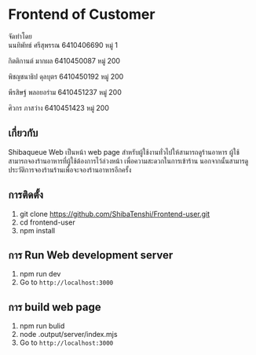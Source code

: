 # Frontend of Customer
จัดทำโดย  
นนทิพัทธ์ ศรีสุพรรณ 6410406690 หมู่ 1  

กิตติกานต์ มากผล 6410450087 หมู่ 200

พิชญชนาธิป ดุลบุตร 6410450192 หมู่ 200  

พีรสิษฐ์ พลอยอร่าม 6410451237 หมู่ 200  

ศิวกร ภาสว่าง 6410451423 หมู่ 200
## เกี่ยวกับ
Shibaqueue Web เป็นหน้า web page สำหรับผู้ใช้งานทั่วไปให้สามารถดูร้านอาหาร ผู้ใช้สามารถจองร้านอาหารที่ผู้ใช้ต้องการไว้ล่วงหน้า เพื่อความสะดวกในการเข้าร้าน นอกจากนั้นสามารดูประวัติการจองร้านร้านเพื่อจะจองร้านอาหารอีกครั้ง
## การติดตั้ง
1. git clone https://github.com/ShibaTenshi/Frontend-user.git
2. cd frontend-user
3. npm install

## การ Run Web development server
1. npm run dev
2. Go to  `http://localhost:3000`
## การ build web page
1. npm run bulid
2. node .output/server/index.mjs
3. Go to  `http://localhost:3000`

<!-- # Nuxt 3 Minimal Starter

Look at the [Nuxt 3 documentation](https://nuxt.com/docs/getting-started/introduction) to learn more.

## Setup

Make sure to install the dependencies:

```bash
# npm
npm install

# pnpm
pnpm install

# yarn
yarn install

# bun
bun install
```

## Development Server

Start the development server on `http://localhost:3000`:

```bash
# npm
npm run dev

# pnpm
pnpm run dev

# yarn
yarn dev

# bun
bun run dev
```

## Production

Build the application for production:

```bash
# npm
npm run build

# pnpm
pnpm run build

# yarn
yarn build

# bun
bun run build
```

Locally preview production build:

```bash
# npm
npm run preview

# pnpm
pnpm run preview

# yarn
yarn preview

# bun
bun run preview
```

Check out the [deployment documentation](https://nuxt.com/docs/getting-started/deployment) for more information. -->
